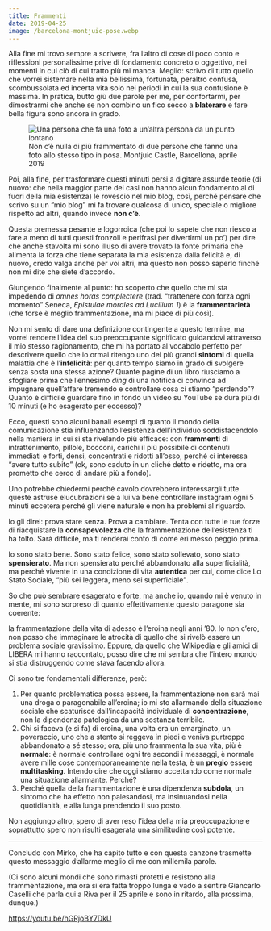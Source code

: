 ```yaml
---
title: Frammenti
date: 2019-04-25
image: /barcelona-montjuic-pose.webp
---
```

Alla fine mi trovo sempre a scrivere, fra l’altro di cose di poco conto e riflessioni personalissime prive di fondamento concreto o oggettivo, nei momenti in cui ciò di cui tratto più mi manca. Meglio: scrivo di tutto quello che vorrei sistemare nella mia bellissima, fortunata, peraltro confusa, scombussolata ed incerta vita solo nei periodi in cui la sua confusione è massima. In pratica, butto giù due parole per me, per confortarmi, per dimostrarmi che anche se non combino un fico secco a **blaterare** e fare bella figura sono ancora in grado.

<figure>
	<img src='{{ image }}' alt='Una persona che fa una foto a un’altra persona da un punto lontano', 'u-photo'>
	<figcaption>Non c’è nulla di più frammentato di due persone che fanno una foto allo stesso tipo in posa. Montjuic Castle, Barcellona, aprile 2019</figcaption>
</figure>

Poi, alla fine, per trasformare questi minuti persi a digitare assurde teorie (di nuovo: che nella maggior parte dei casi non hanno alcun fondamento al di fuori della mia esistenza) le rovescio nel mio blog, così, perché pensare che scrivo su un “mio blog” mi fa trovare qualcosa di unico, speciale o migliore rispetto ad altri, quando invece **non c’è**.

Questa premessa pesante e logorroica (che poi lo sapete che non riesco a fare a meno di tutti questi fronzoli e perifrasi per divertirmi un po’) per dire che anche stavolta mi sono illuso di avere trovato la fonte primaria che alimenta la forza che tiene separata la mia esistenza dalla felicità e, di nuovo, credo valga anche per voi altri, ma questo non posso saperlo finché non mi dite che siete d’accordo.

Giungendo finalmente al punto: ho scoperto che quello che mi sta impedendo di _omnes horas complectere_ (trad. <q>trattenere con forza ogni momento</q> Seneca, <cite>Epistulae morales ad Lucilium 1</cite>) è la **frammentarietà** (che forse è meglio frammentazione, ma mi piace di più così).

Non mi sento di dare una definizione contingente a questo termine, ma vorrei rendere l’idea del suo preoccupante significato guidandovi attraverso il mio stesso ragionamento, che mi ha portato al vocabolo perfetto per descrivere quello che io ormai ritengo uno dei più grandi **sintomi** di quella malattia che è l’**infelicità**: per quanto tempo siamo in grado di svolgere senza sosta una stessa azione? Quante pagine di un libro riusciamo a sfogliare prima che l’ennesimo _ding_ di una notifica ci convinca ad impugnare quell’affare tremendo e controllare cosa ci stiamo <q>perdendo</q>? Quanto è difficile guardare fino in fondo un video su YouTube se dura più di 10 minuti (e ho esagerato per eccesso)?

Ecco, questi sono alcuni banali esempi di quanto il mondo della comunicazione stia influenzando l’esistenza dell’individuo soddisfacendolo nella maniera in cui si sta rivelando più efficace: con **frammenti** di intrattenimento, pillole, bocconi, carichi il più possibile di contenuti immediati e forti, densi, concentrati e ridotti all’osso, perché ci interessa <q>avere tutto subito</q> (ok, sono caduto in un cliché detto e ridetto, ma ora prometto che cerco di andare più a fondo).

Uno potrebbe chiedermi perché cavolo dovrebbero interessargli tutte queste astruse elucubrazioni se a lui va bene controllare instagram ogni 5 minuti eccetera perché gli viene naturale e non ha problemi al riguardo.

Io gli direi: prova stare senza. Prova a cambiare. Tenta con tutte le tue forze di riacquistare la **consapevolezza** che la frammentazione dell’esistenza ti ha tolto. Sarà difficile, ma ti renderai conto di come eri messo peggio prima.

Io sono stato bene. Sono stato felice, sono stato sollevato, sono stato **spensierato**. Ma non spensierato perché abbandonato alla superficialità, ma perché vivente in una condizione di vita **autentica** per cui, come dice Lo Stato Sociale, <q>più sei leggera, meno sei superficiale</q>.

So che può sembrare esagerato e forte, ma anche io, quando mi è venuto in mente, mi sono sorpreso di quanto effettivamente questo paragone sia coerente:

la frammentazione della vita di adesso è l’eroina negli anni ’80. Io non c’ero, non posso che immaginare le atrocità di quello che si rivelò essere un problema sociale gravissimo. Eppure, da quello che Wikipedia e gli amici di LIBERA mi hanno raccontato, posso dire che mi sembra che l’intero mondo si stia distruggendo come stava facendo allora.


Ci sono tre fondamentali differenze, però:

1. Per quanto problematica possa essere, la frammentazione non sarà mai una droga o paragonabile all’eroina; io mi sto allarmando della situazione sociale che scaturisce dall’incapacità individuale di **concentrazione**, non la dipendenza patologica da una sostanza terribile.
2. Chi si faceva (e si fa) di eroina, una volta era un emarginato, un poveraccio, uno che a stento si reggeva in piedi e veniva purtroppo abbandonato a sé stesso; ora, più uno frammenta la sua vita, più è **normale**: è normale controllare ogni tre secondi i messaggi, è normale avere mille cose contemporaneamente nella testa, è un **pregio** essere **multitasking**. Intendo dire che oggi stiamo accettando come normale una situazione allarmante. Perché?
3. Perché quella della frammentazione è una dipendenza **subdola**, un sintomo che ha effetto non palesandosi, ma insinuandosi nella quotidianità, e alla lunga prendendo il suo posto.

Non aggiungo altro, spero di aver reso l’idea della mia preoccupazione e soprattutto spero non risulti esagerata una similitudine così potente.

---

Concludo con Mirko, che ha capito tutto e con questa canzone trasmette questo messaggio d’allarme meglio di me con millemila parole.

(Ci sono alcuni mondi che sono rimasti protetti e resistono alla frammentazione, ma ora si era fatta troppo lunga e vado a sentire Giancarlo Caselli che parla qui a Riva per il 25 aprile e sono in ritardo, alla prossima, dunque.)

https://youtu.be/hGRjoBY7DkU
